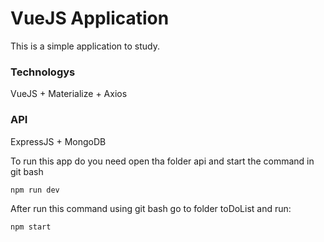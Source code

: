 # VueJS Application

This is a simple application to study.

<h3>Technologys</h3>

VueJS + Materialize + Axios

<h3>API</h3> 

ExpressJS + MongoDB

To run this app do you need open tha folder api and start the command in git bash

```
npm run dev
```

After run this command using git bash go to folder toDoList and run:

```
npm start
```

